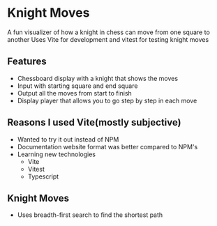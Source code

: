# Knight Moves

A fun visualizer of how a knight in chess can move from one square to another
Uses Vite for development and vitest for testing knight moves

## Features

- Chessboard display with a knight that shows the moves
- Input with starting square and end square
- Output all the moves from start to finish
- Display player that allows you to go step by step in each move

## Reasons I used Vite(mostly subjective)

- Wanted to try it out instead of NPM
- Documentation website format was better compared to NPM's
- Learning new technologies
  - Vite
  - Vitest
  - Typescript

## Knight Moves
- Uses breadth-first search to find the shortest path

